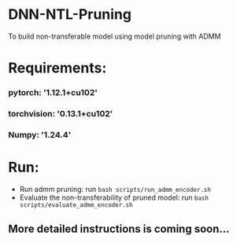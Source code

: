 # DNN-NTL-Pruning
To build non-transferable model using model pruning with ADMM

# Requirements:

### pytorch: '1.12.1+cu102'
### torchvision: '0.13.1+cu102'
### Numpy: '1.24.4'

# Run:

- Run admm pruning: run `bash scripts/run_admm_encoder.sh`
- Evaluate the non-transferability of pruned model: run `bash scripts/evaluate_admm_encoder.sh`

## More detailed instructions is coming soon...
